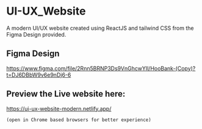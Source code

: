 # UI-UX_Website
A  modern UI/UX website created using ReactJS and tailwind CSS from the Figma Design provided.

## Figma Design
https://www.figma.com/file/2Rnn5BRNP3Ds9VnGhcwYIl/HooBank-(Copy)?t=DJ6DBbW9v6e9nDj6-6

## Preview the Live website here: 
https://ui-ux-website-modern.netlify.app/

`(open in Chrome based browsers for better experience)`
